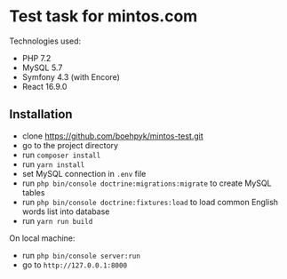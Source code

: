# Test task for mintos.com 

Technologies used:
* PHP 7.2
* MySQL 5.7
* Symfony 4.3 (with Encore)
* React 16.9.0

## Installation
* clone https://github.com/boehpyk/mintos-test.git
* go to the project directory
* run `composer install`
* run `yarn install`
* set MySQL connection in `.env` file
* run `php bin/console doctrine:migrations:migrate` to create MySQL tables
* run `php bin/console doctrine:fixtures:load` to load common English words list into database
* run `yarn run build`

On local machine:

* run `php bin/console server:run` 
* go to `http://127.0.0.1:8000`


